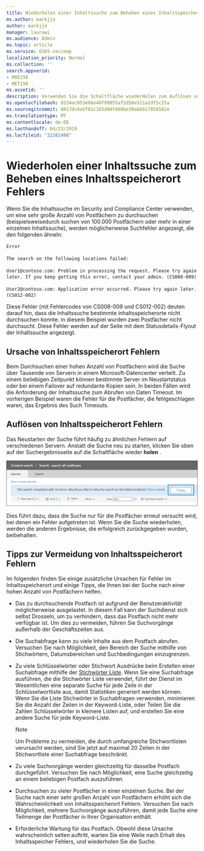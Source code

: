 ```yaml
---
title: Wiederholen einer Inhaltssuche zum Beheben eines Inhaltsspeicherort Fehlers
ms.author: markjjo
author: markjjo
manager: laurawi
ms.audience: Admin
ms.topic: article
ms.service: O365-seccomp
localization_priority: Normal
ms.collection: ''
search.appverid:
- MOE150
- MET150
ms.assetid: ''
description: Verwenden Sie die Schaltfläche wiederHolen zum Auflösen von Inhalts suchVorgängen, die Inhaltsspeicherort Fehler aufweisen.
ms.openlocfilehash: 8334ec053e86e48f99955af2d56e511a2df5c25a
ms.sourcegitcommit: 0017dc6a5f81c165d9dfd88be39a6bb17856582e
ms.translationtype: MT
ms.contentlocale: de-DE
ms.lasthandoff: 04/23/2019
ms.locfileid: "32261498"
---
```

# <a name="retry-a-content-search-to-resolve-a-content-location-error"></a>Wiederholen einer Inhaltssuche zum Beheben eines Inhaltsspeicherort Fehlers

Wenn Sie die Inhaltssuche im Security and Compliance Center verwenden, um eine sehr große Anzahl von Postfächern zu durchsuchen (beispielsweisedurch suchen von 100.000 Postfächern oder mehr in einer einzelnen Inhaltssuche), werden möglicherweise Suchfehler angezeigt, die den folgenden ähneln:

```
Error

The search on the following locations failed:

User1@contoso.com: Problem in processing the request. Please try again later. If you keep getting this error, contact your admin. (CS008-009)

User2@contoso.com: Application error occurred. Please try again later. (CS012-002)
```

Diese Fehler (mit Fehlercodes von CS008-009 und CS012-002) deuten darauf hin, dass die Inhaltssuche bestimmte inhaltsspeicherorte nicht durchsuchen konnte. in diesem Beispiel wurden zwei Postfächer nicht durchsucht. Diese Fehler werden auf der Seite mit dem Statusdetails-Flyout der Inhaltssuche angezeigt.

## <a name="cause-of-content-location-errors"></a>Ursache von Inhaltsspeicherort Fehlern

Beim Durchsuchen einer hohen Anzahl von Postfächern wird die Suche über Tausende von Servern in einem Microsoft-Datencenter verteilt. Zu einem beliebigen Zeitpunkt können bestimmte Server im Neustartstatus oder bei einem Failover auf redundante Kopien sein. In beiden Fällen wird die Anforderung der Inhaltssuche zum Abrufen von Daten Timeout. Im vorherigen Beispiel waren die Fehler für die Postfächer, die fehlgeschlagen waren, das Ergebnis des Such Timeouts.

## <a name="resolving-content-location-errors"></a>Auflösen von Inhaltsspeicherort Fehlern

Das Neustarten der Suche führt häufig zu ähnlichen Fehlern auf verschiedenen Servern. Anstatt die Suche neu zu starten, klicken Sie oben auf der Suchergebnisseite auf die Schaltfläche wieder **holen** .

![Klicken Sie auf die Schaltfläche wiederholen, um Fehler bei der Inhalts Lokalisierung zu beheben](media/retrycontentsearch3.png)

Dies führt dazu, dass die Suche nur für die Postfächer erneut versucht wird, bei denen ein Fehler aufgetreten ist. Wenn Sie die Suche wiederholen, werden die anderen Ergebnisse, die erfolgreich zurückgegeben wurden, beibehalten.

## <a name="tips-to-avoid-content-location-errors"></a>Tipps zur Vermeidung von Inhaltsspeicherort Fehlern

Im folgenden finden Sie einige zusätzliche Ursachen für Fehler im Inhaltsspeicherort und einige Tipps, die Ihnen bei der Suche nach einer hohen Anzahl von Postfächern helfen.

- Das zu durchsuchende Postfach ist aufgrund der Benutzeraktivität möglicherweise ausgelastet. In diesem Fall kann der Suchdienst sich selbst Drosseln, um zu verhindern, dass das Postfach nicht mehr verfügbar ist. Um dies zu vermeiden, führen Sie Suchvorgänge außerhalb der Geschäftszeiten aus.

- Die Suchabfrage kann zu viele Inhalte aus dem Postfach abrufen. Versuchen Sie nach Möglichkeit, den Bereich der Suche mithilfe von Stichwörtern, Datumsbereichen und Suchbedingungen einzugrenzen.

- Zu viele Schlüsselwörter oder Stichwort Ausdrücke beim Erstellen einer Suchabfrage mithilfe der [Stichwörter Liste](view-keyword-statistics-for-content-search.md#get-keyword-statistics-for-content-searches). Wenn Sie eine Suchabfrage ausführen, die die Stichwörter Liste verwendet, führt der Dienst im Wesentlichen eine separate Suche für jede Zeile in der Schlüsselwortliste aus, damit Statistiken generiert werden können. Wenn Sie die Liste Stichwörter in Suchabfragen verwenden, minimieren Sie die Anzahl der Zeilen in der Keyword-Liste, oder Teilen Sie die Zahlen Schlüsselwörter in kleinere Listen auf, und erstellen Sie eine andere Suche für jede Keyword-Liste.

  > [!NOTE]
  > Um Probleme zu vermeiden, die durch umfangreiche Stichwortlisten verursacht werden, sind Sie jetzt auf maximal 20 Zeilen in der Stichwortliste einer Suchabfrage beschränkt.

- Zu viele Suchvorgänge werden gleichzeitig für dasselbe Postfach durchgeführt. Versuchen Sie nach Möglichkeit, eine Suche gleichzeitig an einem beliebigen Postfach auszuführen.

- Durchsuchen zu vieler Postfächer in einer einzelnen Suche. Bei der Suche nach einer sehr großen Anzahl von Postfächern erhöht sich die Wahrscheinlichkeit von Inhaltsspeicherort Fehlern. Versuchen Sie nach Möglichkeit, mehrere Suchvorgänge auszuführen, damit jede Suche eine Teilmenge der Postfächer in Ihrer Organisation enthält.

- Erforderliche Wartung für das Postfach. Obwohl diese Ursache wahrscheinlich selten auftritt, warten Sie eine Weile nach Erhalt des Inhaltsspeicher Fehlers, und wiederholen Sie die Suche.
